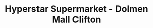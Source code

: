 ---
title: "Hyperstar Supermarket - Dolmen Mall Clifton"
url: /karachi/hyperstar-supermarket-dolmen-mall-clifton/
shop: Supermarkt
---